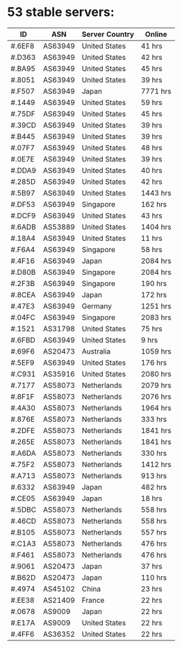 # 53 stable servers:

| ID | ASN | Server Country | Online |
| ------ | ------ | ------ | ------ |
| #.6EF8 | AS63949 | United States | 41 hrs |
| #.D363 | AS63949 | United States | 42 hrs |
| #.BA95 | AS63949 | United States | 45 hrs |
| #.8051 | AS63949 | United States | 39 hrs |
| #.F507 | AS63949 | Japan | 7771 hrs |
| #.1449 | AS63949 | United States | 59 hrs |
| #.75DF | AS63949 | United States | 45 hrs |
| #.39CD | AS63949 | United States | 39 hrs |
| #.B445 | AS63949 | United States | 39 hrs |
| #.07F7 | AS63949 | United States | 48 hrs |
| #.0E7E | AS63949 | United States | 39 hrs |
| #.DDA9 | AS63949 | United States | 40 hrs |
| #.285D | AS63949 | United States | 42 hrs |
| #.5B97 | AS63949 | United States | 1443 hrs |
| #.DF53 | AS63949 | Singapore | 162 hrs |
| #.DCF9 | AS63949 | United States | 43 hrs |
| #.6ADB | AS53889 | United States | 1404 hrs |
| #.18A4 | AS63949 | United States | 11 hrs |
| #.F6A4 | AS63949 | Singapore | 58 hrs |
| #.4F16 | AS63949 | Japan | 2084 hrs |
| #.D80B | AS63949 | Singapore | 2084 hrs |
| #.2F3B | AS63949 | Singapore | 190 hrs |
| #.8CEA | AS63949 | Japan | 172 hrs |
| #.47E3 | AS63949 | Germany | 1251 hrs |
| #.04FC | AS63949 | Singapore | 2083 hrs |
| #.1521 | AS31798 | United States | 75 hrs |
| #.6FBD | AS63949 | United States | 9 hrs |
| #.69F6 | AS20473 | Australia | 1059 hrs |
| #.5EF9 | AS63949 | United States | 176 hrs |
| #.C931 | AS35916 | United States | 2080 hrs |
| #.7177 | AS58073 | Netherlands | 2079 hrs |
| #.8F1F | AS58073 | Netherlands | 2076 hrs |
| #.4A30 | AS58073 | Netherlands | 1964 hrs |
| #.876E | AS58073 | Netherlands | 333 hrs |
| #.2DFE | AS58073 | Netherlands | 1841 hrs |
| #.265E | AS58073 | Netherlands | 1841 hrs |
| #.A6DA | AS58073 | Netherlands | 330 hrs |
| #.75F2 | AS58073 | Netherlands | 1412 hrs |
| #.A713 | AS58073 | Netherlands | 913 hrs |
| #.6332 | AS63949 | Japan | 482 hrs |
| #.CE05 | AS63949 | Japan | 18 hrs |
| #.5DBC | AS58073 | Netherlands | 558 hrs |
| #.46CD | AS58073 | Netherlands | 558 hrs |
| #.B105 | AS58073 | Netherlands | 557 hrs |
| #.C1A3 | AS58073 | Netherlands | 476 hrs |
| #.F461 | AS58073 | Netherlands | 476 hrs |
| #.9061 | AS20473 | Japan | 37 hrs |
| #.B62D | AS20473 | Japan | 110 hrs |
| #.4974 | AS45102 | China | 23 hrs |
| #.EE38 | AS21409 | France | 22 hrs |
| #.0678 | AS9009 | Japan | 22 hrs |
| #.E17A | AS9009 | United States | 22 hrs |
| #.4FF6 | AS36352 | United States | 22 hrs |

